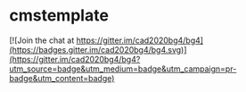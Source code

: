 # cmstemplate

[![Join the chat at https://gitter.im/cad2020bg4/bg4](https://badges.gitter.im/cad2020bg4/bg4.svg)](https://gitter.im/cad2020bg4/bg4?utm_source=badge&utm_medium=badge&utm_campaign=pr-badge&utm_content=badge)